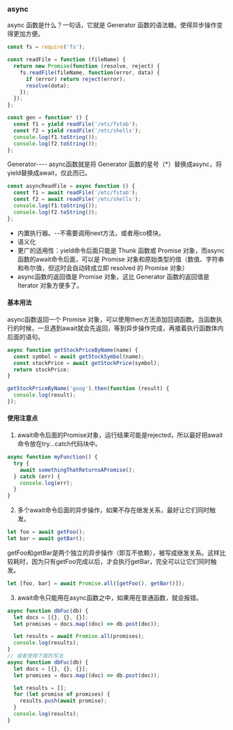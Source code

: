 <!--
 * @Author: your name
 * @Date: 2020-02-25 14:29:02
 * @LastEditTime: 2020-02-25 15:02:26
 * @LastEditors: Please set LastEditors
 * @Description: In User Settings Edit
 * @FilePath: /node/gitbook/diary/anscy.md
 -->

 ### async
async 函数是什么？一句话，它就是 Generator 函数的语法糖。使得异步操作变得更加方便。

``` javascript 
const fs = require('fs');

const readFile = function (fileName) {
  return new Promise(function (resolve, reject) {
    fs.readFile(fileName, function(error, data) {
      if (error) return reject(error);
      resolve(data);
    });
  });
};

const gen = function* () {
  const f1 = yield readFile('/etc/fstab');
  const f2 = yield readFile('/etc/shells');
  console.log(f1.toString());
  console.log(f2.toString());
};
``` 
Generator---- async函数就是将 Generator 函数的星号（*）替换成async，将yield替换成await，仅此而已。
``` javascript 
const asyncReadFile = async function () {
  const f1 = await readFile('/etc/fstab');
  const f2 = await readFile('/etc/shells');
  console.log(f1.toString());
  console.log(f2.toString());
};
```
* 内置执行器。--不需要调用next方法，或者用co模块。
* 语义化
* 更广的适用性：yield命令后面只能是 Thunk 函数或 Promise 对象，而async函数的await命令后面，可以是 Promise 对象和原始类型的值（数值、字符串和布尔值，但这时会自动转成立即 resolved 的 Promise 对象）
* async函数的返回值是 Promise 对象，这比 Generator 函数的返回值是 Iterator 对象方便多了。

#### 基本用法
async函数返回一个 Promise 对象，可以使用then方法添加回调函数。当函数执行的时候，一旦遇到await就会先返回，等到异步操作完成，再接着执行函数体内后面的语句。
``` javascript 
async function getStockPriceByName(name) {
  const symbol = await getStockSymbol(name);
  const stockPrice = await getStockPrice(symbol);
  return stockPrice;
}

getStockPriceByName('goog').then(function (result) {
  console.log(result);
});
```

#### 使用注意点
1. await命令后面的Promise对象，运行结果可能是rejected，所以最好把await命令放在try...catch代码块中。
``` javascript 
async function myFunction() {
  try {
    await somethingThatReturnsAPromise();
  } catch (err) {
    console.log(err);
  }
}
```

2. 多个await命令后面的异步操作，如果不存在继发关系，最好让它们同时触发。
``` javascript 
let foo = await getFoo();
let bar = await getBar();
```
getFoo和getBar是两个独立的异步操作（即互不依赖），被写成继发关系。这样比较耗时，因为只有getFoo完成以后，才会执行getBar，完全可以让它们同时触发。    
``` javascript 
let [foo, bar] = await Promise.all([getFoo(), getBar()]);
```
3. await命令只能用在async函数之中，如果用在普通函数，就会报错。        
``` javascript 
async function dbFuc(db) {
  let docs = [{}, {}, {}];
  let promises = docs.map((doc) => db.post(doc));

  let results = await Promise.all(promises);
  console.log(results);
}
// 或者使用下面的写法
async function dbFuc(db) {
  let docs = [{}, {}, {}];
  let promises = docs.map((doc) => db.post(doc));

  let results = [];
  for (let promise of promises) {
    results.push(await promise);
  }
  console.log(results);
}
```   